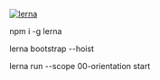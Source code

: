 [![lerna](https://img.shields.io/badge/maintained%20with-lerna-cc00ff.svg)](https://lerna.js.org/)

npm i -g lerna

lerna bootstrap --hoist

lerna run --scope 00-orientation start

